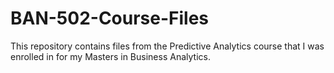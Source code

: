 # BAN-502-Course-Files
This repository contains files from the Predictive Analytics course that I was enrolled in for my Masters in Business Analytics.
